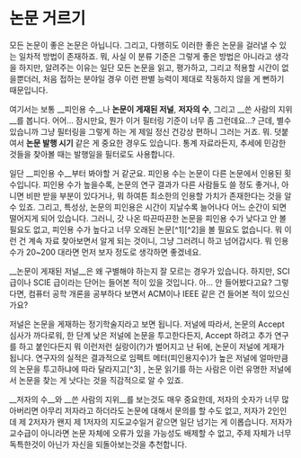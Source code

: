 # 논문 거르기

모든 논문이 좋은 논문은 아닙니다. 그리고, 다행히도 이러한 좋은 논문을 걸러낼 수 있는 일차적 방법이 존재하죠. 뭐, 사실 이 분류 기준은 그렇게 좋은 방법은 아니라고 생각을 하지만, 알려주는 이유는 일단 모든 논문을 읽고, 평가하고, 그리고 적용할 시간이 없을뿐더러, 처음 접하는 분야일 경우 이런 판별 능력이 제대로 작동하지 않을 게 뻔하기 때문입니다.

여기서는 보통 __피인용 수__나 __논문이 게재된 저널__, __저자의 수__, 그리고 __쓴 사람의 지위__를 봅니다. 어어… 잠시만요, 뭔가 이거 필터링 기준이 너무 좀 그런데요…? 근데, 별수 있습니까 그냥 필터링을 그렇게 하는 게 제일 정신 건강상 편하니 그러는 거죠. 뭐. 덧붙여서 __논문 발행 시기__ 같은 게 중요한 경우도 있습니다. 통계 자료라든지, 추세에 민감한 것들을 찾아볼 때는 발행일을 필터로도 사용합니다.

일단 __피인용 수__부터 봐야할 거 같군요. 피인용 수는 논문이 다른 논문에서 인용된 횟수입니다. 피인용 수가 높을수록, 논문의 연구 결과가 다른 사람들도 쓸 정도 좋거나, 아니면 비판 받을 부분이 있다거나, 뭐 하여튼 최소한의 인용할 가치가 존재한다는 것을 알 수 있죠. 그리고, 특성상, 논문의 피인용은 시간이 지날수록 늘어나다 어느 순간이 되면 떨어지게 되어 있습니다. 그러니, 갓 나온 따끈따끈한 논문을 피인용 수가 낮다고 안 볼 필요도 없고, 피인용 수가 높다고 너무 오래된 논문[^1][^2]을 볼 필요도 없습니다. 뭐 이런 건 계속 자료 찾아보면서 알게 되는 것이니, 그냥 그러려니 하고 넘어갑시다. 뭐 인용 수가 20~200 대라면 먼저 보자 정도로 생각하면 좋겠네요.

__논문이 게재된 저널__은 왜 구별해야 하는지 잘 모르는 경우가 있습니다. 하지만, SCI급이나 SCIE 급이라는 단어는 들어본 적이 있을 것입니다. 아… 안 들어봤다고요? 그렇다면, 컴퓨터 공학 개론을 공부하다 보면서 ACM이나 IEEE 같은 건 들어본 적이 있으신가요?

저널은 논문을 게재하는 정기학술지라고 보면 됩니다. 저널에 따라서, 논문의 Accept 심사가 까다로워, 한 단계 낮은 저널에 논문을 투고한다든지, Accept 하려고 추가 연구를 하고 붙인다든지 뭐 이런저런 실랑이(?)가 벌어지고 난 뒤에, 논문이 저널에 게재가 됩니다. 연구자의 실적은 결과적으로 임펙트 메터(피인용지수)가 높은 저널에 얼마만큼의 논문을 투고하냐에 따라 달라지고[^3] , 논문 읽기를 하는 사람은 이런 유명한 저널에서 논문을 찾는 게 낫다는 것을 직감적으로 알 수 있죠.

__저자의 수__와 __쓴 사람의 지위__를 보는것도 매우 중요한데, 저자의 숫자가 너무 많아버리면 아무리 저자라고 하더라도 논문에 대해서 문의를 할 수도 없고, 저자가 2인인데 제 2저자가 왠지 제 1저자의 지도교수일거 같으면 일단 넘기는 게 이롭습니다. 저자가 교수급이 아니라면 논문 자체에 오류가 있을 가능성도 배제할 수 없고, 주제 자체가 너무 독특한것이 아닌가 자신을 되돌아보는것을 추천합니다.
